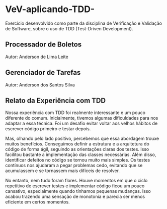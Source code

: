 # VeV-aplicando-TDD-
Exercício desenvolvido como parte da disciplina de Verificação e Validação de Software, sobre o uso de TDD (Test-Driven Development).
## Processador de Boletos
Autor: Anderson de Lima Leite
## Gerenciador de Tarefas
Autor: Anderson dos Santos Silva
## Relato da Experiência com TDD
Nossa experiência com TDD foi realmente interessante e um pouco diferente do comum. Inicialmente, tivemos algumas dificuldades para nos adaptar a essa técnica. Foi um desafio evitar voltar aos velhos hábitos de escrever código primeiro e testar depois.

Mas, olhando pelo lado positivo, percebemos que essa abordagem trouxe muitos benefícios. Conseguimos definir a estrutura e a arquitetura do código de forma ágil, seguindo as orientações claras dos testes. Isso facilitou bastante a implementação das classes necessárias. Além disso, identificar defeitos no código se tornou muito mais simples. Os testes contínuos nos ajudaram a pegar problemas cedo, evitando que se acumulassem e se tornassem mais difíceis de resolver.

No entanto, nem tudo foram flores. Houve momentos em que o ciclo repetitivo de escrever testes e implementar código ficou um pouco cansativo, especialmente quando tínhamos pequenas mudanças. Isso acabou trazendo uma sensação de monotonia e parecia ser menos eficiente em certos momentos.
